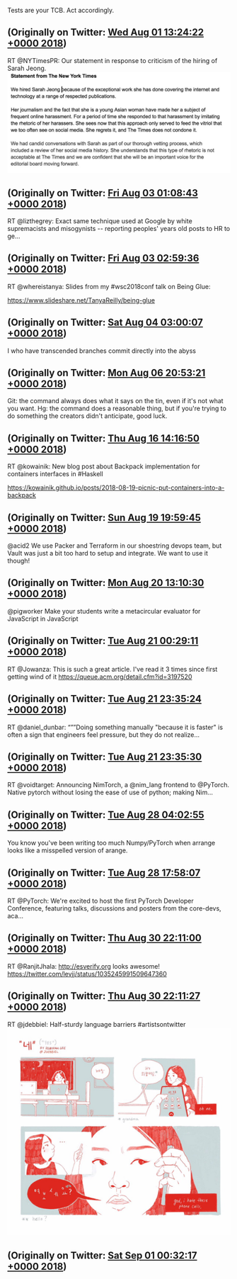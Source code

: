Tests are your TCB. Act accordingly.

(Originally on Twitter: [Wed Aug 01 13:24:22 +0000 2018](https://twitter.com/ezyang/status/1024647023939780608))
----
RT @NYTimesPR: Our statement in response to criticism of the hiring of Sarah Jeong. ![](media/1025186669635481602-Djmz6MPXcAAWmX5.jpg)

(Originally on Twitter: [Fri Aug 03 01:08:43 +0000 2018](https://twitter.com/ezyang/status/1025186669635481602))
----
RT @lizthegrey: Exact same technique used at Google by white supremacists and misogynists -- reporting peoples' years old posts to HR to ge…

(Originally on Twitter: [Fri Aug 03 02:59:36 +0000 2018](https://twitter.com/ezyang/status/1025214571836055554))
----
RT @whereistanya: Slides from my #wsc2018conf talk on Being Glue:

https://www.slideshare.net/TanyaReilly/being-glue

(Originally on Twitter: [Sat Aug 04 03:00:07 +0000 2018](https://twitter.com/ezyang/status/1025577091264393216))
----
I who have transcended branches
commit directly into the abyss

(Originally on Twitter: [Mon Aug 06 20:53:21 +0000 2018](https://twitter.com/ezyang/status/1026571955854565378))
----
Git: the command always does what it says on the tin, even if it's not what you want. Hg: the command does a reasonable thing, but if you're trying to do something the creators didn't anticipate, good luck.

(Originally on Twitter: [Thu Aug 16 14:16:50 +0000 2018](https://twitter.com/ezyang/status/1030096047685689345))
----
RT @kowainik: New blog post about Backpack implementation for containers interfaces in #Haskell

https://kowainik.github.io/posts/2018-08-19-picnic-put-containers-into-a-backpack

(Originally on Twitter: [Sun Aug 19 19:59:45 +0000 2018](https://twitter.com/ezyang/status/1031269508869234688))
----
@acid2 We use Packer and Terraform in our shoestring devops team, but Vault was just a bit too hard to setup and integrate. We want to use it though!

(Originally on Twitter: [Mon Aug 20 13:10:30 +0000 2018](https://twitter.com/ezyang/status/1031528905553989632))
----
@pigworker Make your students write a metacircular evaluator for JavaScript in JavaScript

(Originally on Twitter: [Tue Aug 21 00:29:11 +0000 2018](https://twitter.com/ezyang/status/1031699702419546112))
----
RT @Jowanza: This is such a great article. I've read it 3 times since first getting wind of it https://queue.acm.org/detail.cfm?id=3197520

(Originally on Twitter: [Tue Aug 21 23:35:24 +0000 2018](https://twitter.com/ezyang/status/1032048556021047296))
----
RT @daniel_dunbar: “””Doing something manually "because it is faster" is often a sign that engineers feel pressure, but they do not realize…

(Originally on Twitter: [Tue Aug 21 23:35:30 +0000 2018](https://twitter.com/ezyang/status/1032048578196398080))
----
RT @voidtarget: Announcing NimTorch, a @nim_lang frontend to @PyTorch. Native pytorch without losing the ease of use of python; making Nim…

(Originally on Twitter: [Tue Aug 28 04:02:55 +0000 2018](https://twitter.com/ezyang/status/1034290203215757312))
----
You know you've been writing too much Numpy/PyTorch when arrange looks like a misspelled version of arange.

(Originally on Twitter: [Tue Aug 28 17:58:07 +0000 2018](https://twitter.com/ezyang/status/1034500387800317952))
----
RT @PyTorch: We're excited to host the first PyTorch Developer Conference, featuring talks, discussions and posters from the core-devs, aca…

(Originally on Twitter: [Thu Aug 30 22:11:00 +0000 2018](https://twitter.com/ezyang/status/1035288805434171392))
----
RT @RanjitJhala: http://esverify.org looks awesome! https://twitter.com/levjj/status/1035245991509647360

(Originally on Twitter: [Thu Aug 30 22:11:27 +0000 2018](https://twitter.com/ezyang/status/1035288918302908421))
----
RT @jdebbiel: Half-sturdy language barriers #artistsontwitter ![](media/1035686746011385857-Dl3DCXTUUAEierJ.jpg)

(Originally on Twitter: [Sat Sep 01 00:32:17 +0000 2018](https://twitter.com/ezyang/status/1035686746011385857))
----
